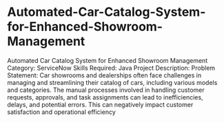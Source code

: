 # Automated-Car-Catalog-System-for-Enhanced-Showroom-Management
Automated Car Catalog System for Enhanced Showroom Management
Category: ServiceNow
Skills Required:
Java
Project Description:
Problem Statement:
Car showrooms and dealerships often face challenges in managing and streamlining their catalog of cars, including various models and categories. The manual processes involved in handling customer requests, approvals, and task assignments can lead to inefficiencies, delays, and potential errors. This can negatively impact customer satisfaction and operational efficiency

